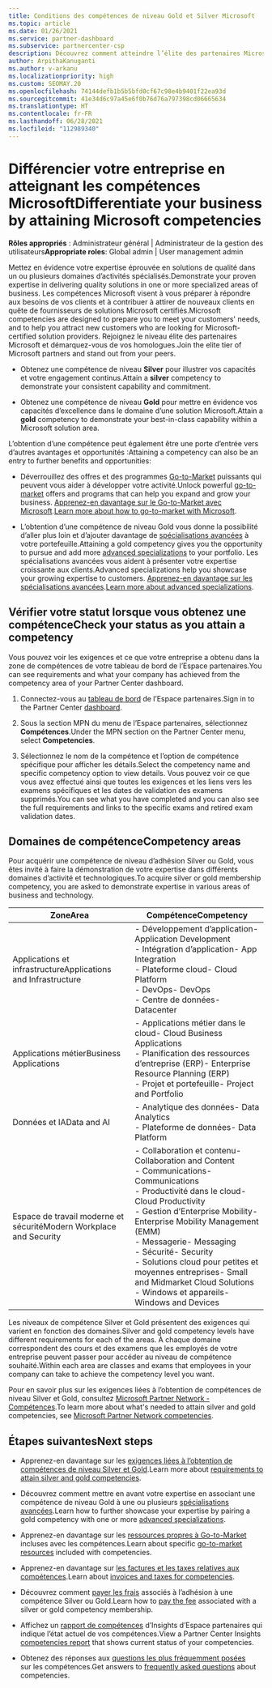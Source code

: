 ```yaml
---
title: Conditions des compétences de niveau Gold et Silver Microsoft
ms.topic: article
ms.date: 01/26/2021
ms.service: partner-dashboard
ms.subservice: partnercenter-csp
description: Découvrez comment atteindre l’élite des partenaires Microsoft et attirer de nouveaux clients en répondant aux conditions des compétences pour acquérir les niveaux d’adhésion Gold et Silver.
author: ArpithaKanuganti
ms.author: v-arkanu
ms.localizationpriority: high
ms.custom: SEOMAY.20
ms.openlocfilehash: 74144defb1b5b5bfd0cf67c98e4b9401f22ea93d
ms.sourcegitcommit: 41e34d6c97a45e6f0b76d76a797398cd06665634
ms.translationtype: HT
ms.contentlocale: fr-FR
ms.lasthandoff: 06/28/2021
ms.locfileid: "112989340"
---
```

# <a name="differentiate-your-business-by-attaining-microsoft-competencies"></a><span data-ttu-id="f1522-103">Différencier votre entreprise en atteignant les compétences Microsoft</span><span class="sxs-lookup"><span data-stu-id="f1522-103">Differentiate your business by attaining Microsoft competencies</span></span>

<span data-ttu-id="f1522-104">**Rôles appropriés** : Administrateur général | Administrateur de la gestion des utilisateurs</span><span class="sxs-lookup"><span data-stu-id="f1522-104">**Appropriate roles**: Global admin | User management admin</span></span>

<span data-ttu-id="f1522-105">Mettez en évidence votre expertise éprouvée en solutions de qualité dans un ou plusieurs domaines d’activités spécialisés.</span><span class="sxs-lookup"><span data-stu-id="f1522-105">Demonstrate your proven expertise in delivering quality solutions in one or more specialized areas of business.</span></span> <span data-ttu-id="f1522-106">Les compétences Microsoft visent à vous préparer à répondre aux besoins de vos clients et à contribuer à attirer de nouveaux clients en quête de fournisseurs de solutions Microsoft certifiés.</span><span class="sxs-lookup"><span data-stu-id="f1522-106">Microsoft competencies are designed to prepare you to meet your customers' needs, and to help you attract new customers who are looking for Microsoft-certified solution providers.</span></span> <span data-ttu-id="f1522-107">Rejoignez le niveau élite des partenaires Microsoft et démarquez-vous de vos homologues.</span><span class="sxs-lookup"><span data-stu-id="f1522-107">Join the elite tier of Microsoft partners and stand out from your peers.</span></span>

- <span data-ttu-id="f1522-108">Obtenez une compétence de niveau **Silver** pour illustrer vos capacités et votre engagement continus.</span><span class="sxs-lookup"><span data-stu-id="f1522-108">Attain a **silver** competency to demonstrate your consistent capability and commitment.</span></span>

- <span data-ttu-id="f1522-109">Obtenez une compétence de niveau **Gold** pour mettre en évidence vos capacités d’excellence dans le domaine d’une solution Microsoft.</span><span class="sxs-lookup"><span data-stu-id="f1522-109">Attain a **gold** competency to demonstrate your best-in-class capability within a Microsoft solution area.</span></span>

<span data-ttu-id="f1522-110">L’obtention d’une compétence peut également être une porte d’entrée vers d’autres avantages et opportunités :</span><span class="sxs-lookup"><span data-stu-id="f1522-110">Attaining a competency can also be an entry to further benefits and opportunities:</span></span>

- <span data-ttu-id="f1522-111">Déverrouillez des offres et des programmes [Go-to-Market](mpn-learn-about-go-to-market-benefits.md) puissants qui peuvent vous aider à développer votre activité.</span><span class="sxs-lookup"><span data-stu-id="f1522-111">Unlock powerful [go-to-market](mpn-learn-about-go-to-market-benefits.md) offers and programs that can help you expand and grow your business.</span></span> <span data-ttu-id="f1522-112">[Apprenez-en davantage sur le Go-to-Market avec Microsoft](https://partner.microsoft.com/solutions/go-to-market).</span><span class="sxs-lookup"><span data-stu-id="f1522-112">[Learn more about how to go-to-market with Microsoft](https://partner.microsoft.com/solutions/go-to-market).</span></span>

- <span data-ttu-id="f1522-113">L’obtention d’une compétence de niveau Gold vous donne la possibilité d’aller plus loin et d’ajouter davantage de [spécialisations avancées](advanced-specializations.md) à votre portefeuille.</span><span class="sxs-lookup"><span data-stu-id="f1522-113">Attaining a gold competency gives you the opportunity to pursue and add more [advanced specializations](advanced-specializations.md) to your portfolio.</span></span> <span data-ttu-id="f1522-114">Les spécialisations avancées vous aident à présenter votre expertise croissante aux clients.</span><span class="sxs-lookup"><span data-stu-id="f1522-114">Advanced specializations help you showcase your growing expertise to customers.</span></span> <span data-ttu-id="f1522-115">[Apprenez-en davantage sur les spécialisations avancées](https://partner.microsoft.com/membership/advanced-specialization).</span><span class="sxs-lookup"><span data-stu-id="f1522-115">[Learn more about advanced specializations](https://partner.microsoft.com/membership/advanced-specialization).</span></span>

## <a name="check-your-status-as-you-attain-a-competency"></a><span data-ttu-id="f1522-116">Vérifier votre statut lorsque vous obtenez une compétence</span><span class="sxs-lookup"><span data-stu-id="f1522-116">Check your status as you attain a competency</span></span>

<span data-ttu-id="f1522-117">Vous pouvez voir les exigences et ce que votre entreprise a obtenu dans la zone de compétences de votre tableau de bord de l’Espace partenaires.</span><span class="sxs-lookup"><span data-stu-id="f1522-117">You can see requirements and what your company has achieved from the competency area of your Partner Center dashboard.</span></span>

1. <span data-ttu-id="f1522-118">Connectez-vous au [tableau de bord](https://partner.microsoft.com/dashboard/home) de l’Espace partenaires.</span><span class="sxs-lookup"><span data-stu-id="f1522-118">Sign in to the Partner Center [dashboard](https://partner.microsoft.com/dashboard/home).</span></span>

2. <span data-ttu-id="f1522-119">Sous la section MPN du menu de l’Espace partenaires, sélectionnez **Compétences**.</span><span class="sxs-lookup"><span data-stu-id="f1522-119">Under the MPN section on the Partner Center menu, select **Competencies**.</span></span>

3. <span data-ttu-id="f1522-120">Sélectionnez le nom de la compétence et l’option de compétence spécifique pour afficher les détails.</span><span class="sxs-lookup"><span data-stu-id="f1522-120">Select the competency name and specific competency option to view details.</span></span> <span data-ttu-id="f1522-121">Vous pouvez voir ce que vous avez effectué ainsi que toutes les exigences et les liens vers les examens spécifiques et les dates de validation des examens supprimés.</span><span class="sxs-lookup"><span data-stu-id="f1522-121">You can see what you have completed and you can also see the full requirements and links to the specific exams and retired exam validation dates.</span></span>

## <a name="competency-areas"></a><span data-ttu-id="f1522-122">Domaines de compétence</span><span class="sxs-lookup"><span data-stu-id="f1522-122">Competency areas</span></span>

<span data-ttu-id="f1522-123">Pour acquérir une compétence de niveau d’adhésion Silver ou Gold, vous êtes invité à faire la démonstration de votre expertise dans différents domaines d’activité et technologiques.</span><span class="sxs-lookup"><span data-stu-id="f1522-123">To acquire silver or gold membership competency, you are asked to demonstrate expertise in various areas of business and technology.</span></span>

|<span data-ttu-id="f1522-124">**Zone**</span><span class="sxs-lookup"><span data-stu-id="f1522-124">**Area**</span></span>            |<span data-ttu-id="f1522-125">**Compétence**</span><span class="sxs-lookup"><span data-stu-id="f1522-125">**Competency**</span></span>                    |
|--------------------|--------------------------------|
|<span data-ttu-id="f1522-126">Applications et infrastructure</span><span class="sxs-lookup"><span data-stu-id="f1522-126">Applications and Infrastructure</span></span>| <span data-ttu-id="f1522-127">- Développement d’application</span><span class="sxs-lookup"><span data-stu-id="f1522-127">- Application Development</span></span><br/> <span data-ttu-id="f1522-128">- Intégration d’application</span><span class="sxs-lookup"><span data-stu-id="f1522-128">- App Integration</span></span><br/> <span data-ttu-id="f1522-129">- Plateforme cloud</span><span class="sxs-lookup"><span data-stu-id="f1522-129">- Cloud Platform</span></span><br/> <span data-ttu-id="f1522-130">- DevOps</span><span class="sxs-lookup"><span data-stu-id="f1522-130">- DevOps</span></span><br/> <span data-ttu-id="f1522-131">- Centre de données</span><span class="sxs-lookup"><span data-stu-id="f1522-131">- Datacenter</span></span> |
|<span data-ttu-id="f1522-132">Applications métier</span><span class="sxs-lookup"><span data-stu-id="f1522-132">Business Applications</span></span> | <span data-ttu-id="f1522-133">- Applications métier dans le cloud</span><span class="sxs-lookup"><span data-stu-id="f1522-133">- Cloud Business Applications</span></span></br> <span data-ttu-id="f1522-134">- Planification des ressources d’entreprise (ERP)</span><span class="sxs-lookup"><span data-stu-id="f1522-134">- Enterprise Resource Planning (ERP)</span></span></br> <span data-ttu-id="f1522-135">- Projet et portefeuille</span><span class="sxs-lookup"><span data-stu-id="f1522-135">- Project and Portfolio</span></span> |
|<span data-ttu-id="f1522-136">Données et IA</span><span class="sxs-lookup"><span data-stu-id="f1522-136">Data and AI</span></span>| <span data-ttu-id="f1522-137">- Analytique des données</span><span class="sxs-lookup"><span data-stu-id="f1522-137">- Data Analytics</span></span><br/> <span data-ttu-id="f1522-138">- Plateforme de données</span><span class="sxs-lookup"><span data-stu-id="f1522-138">- Data Platform</span></span> |
|<span data-ttu-id="f1522-139">Espace de travail moderne et sécurité</span><span class="sxs-lookup"><span data-stu-id="f1522-139">Modern Workplace and Security</span></span> | <span data-ttu-id="f1522-140">- Collaboration et contenu</span><span class="sxs-lookup"><span data-stu-id="f1522-140">- Collaboration and Content</span></span><br/> <span data-ttu-id="f1522-141">- Communications</span><span class="sxs-lookup"><span data-stu-id="f1522-141">- Communications</span></span><br/> <span data-ttu-id="f1522-142">- Productivité dans le cloud</span><span class="sxs-lookup"><span data-stu-id="f1522-142">- Cloud Productivity</span></span><br/> <span data-ttu-id="f1522-143">- Gestion d’Enterprise Mobility</span><span class="sxs-lookup"><span data-stu-id="f1522-143">- Enterprise Mobility Management (EMM)</span></span><br/> <span data-ttu-id="f1522-144">- Messagerie</span><span class="sxs-lookup"><span data-stu-id="f1522-144">- Messaging</span></span><br/> <span data-ttu-id="f1522-145">- Sécurité</span><span class="sxs-lookup"><span data-stu-id="f1522-145">- Security</span></span><br/> <span data-ttu-id="f1522-146">- Solutions cloud pour petites et moyennes entreprises</span><span class="sxs-lookup"><span data-stu-id="f1522-146">- Small and Midmarket Cloud Solutions</span></span><br/> <span data-ttu-id="f1522-147">- Windows et appareils</span><span class="sxs-lookup"><span data-stu-id="f1522-147">- Windows and Devices</span></span> |

<span data-ttu-id="f1522-148">Les niveaux de compétence Silver et Gold présentent des exigences qui varient en fonction des domaines.</span><span class="sxs-lookup"><span data-stu-id="f1522-148">Silver and gold competency levels have different requirements for each of the areas.</span></span> <span data-ttu-id="f1522-149">À chaque domaine correspondent des cours et des examens que les employés de votre entreprise peuvent passer pour accéder au niveau de compétence souhaité.</span><span class="sxs-lookup"><span data-stu-id="f1522-149">Within each area are classes and exams that employees in your company can take to achieve the competency level you want.</span></span> 

<span data-ttu-id="f1522-150">Pour en savoir plus sur les exigences liées à l’obtention de compétences de niveau Silver et Gold, consultez [Microsoft Partner Network - Compétences](https://partner.microsoft.com/membership/competencies).</span><span class="sxs-lookup"><span data-stu-id="f1522-150">To learn more about what's needed to attain silver and gold competencies, see [Microsoft Partner Network competencies](https://partner.microsoft.com/membership/competencies).</span></span>

## <a name="next-steps"></a><span data-ttu-id="f1522-151">Étapes suivantes</span><span class="sxs-lookup"><span data-stu-id="f1522-151">Next steps</span></span>

- <span data-ttu-id="f1522-152">Apprenez-en davantage sur les [exigences liées à l’obtention de compétences de niveau Silver et Gold](https://partner.microsoft.com/membership/competencies).</span><span class="sxs-lookup"><span data-stu-id="f1522-152">Learn more about [requirements to attain silver and gold competencies](https://partner.microsoft.com/membership/competencies).</span></span>

- <span data-ttu-id="f1522-153">Découvrez comment mettre en avant votre expertise en associant une compétence de niveau Gold à une ou plusieurs [spécialisations avancées](advanced-specializations.md).</span><span class="sxs-lookup"><span data-stu-id="f1522-153">Learn how to further showcase your expertise by pairing a gold competency with one or more [advanced specializations](advanced-specializations.md).</span></span>

- <span data-ttu-id="f1522-154">Apprenez-en davantage sur les [ressources propres à Go-to-Market](mpn-learn-about-go-to-market-benefits.md) incluses avec les compétences.</span><span class="sxs-lookup"><span data-stu-id="f1522-154">Learn about specific [go-to-market resources](mpn-learn-about-go-to-market-benefits.md) included with competencies.</span></span>

- <span data-ttu-id="f1522-155">Apprenez-en davantage sur [les factures et les taxes relatives aux compétences](mpn-view-print-maps-invoice.md).</span><span class="sxs-lookup"><span data-stu-id="f1522-155">Learn about [invoices and taxes for competencies](mpn-view-print-maps-invoice.md).</span></span>

- <span data-ttu-id="f1522-156">Découvrez comment [payer les frais](mpn-pay-fee-silver-gold-competency.md) associés à l’adhésion à une compétence Silver ou Gold.</span><span class="sxs-lookup"><span data-stu-id="f1522-156">Learn how to [pay the fee](mpn-pay-fee-silver-gold-competency.md) associated with a silver or gold competency membership.</span></span>

- <span data-ttu-id="f1522-157">Affichez un [rapport de compétences](pci-competencies-report.md) d’Insights d’Espace partenaires qui indique l’état actuel de vos compétences.</span><span class="sxs-lookup"><span data-stu-id="f1522-157">View a Partner Center Insights [competencies report](pci-competencies-report.md) that shows current status of your competencies.</span></span>

- <span data-ttu-id="f1522-158">Obtenez des réponses aux [questions les plus fréquemment posées](competencies-faq.yml) sur les compétences.</span><span class="sxs-lookup"><span data-stu-id="f1522-158">Get answers to [frequently asked questions](competencies-faq.yml) about competencies.</span></span>
